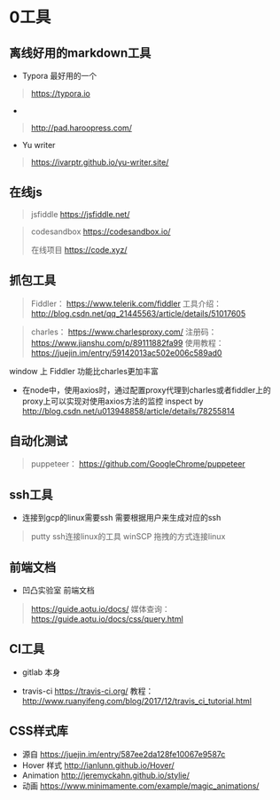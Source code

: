 # 0工具



## 离线好用的markdown工具

* Typora 最好用的一个

> https://typora.io

* 

> http://pad.haroopress.com/

* Yu writer
> https://ivarptr.github.io/yu-writer.site/

## 在线js

> jsfiddle https://jsfiddle.net/

> codesandbox https://codesandbox.io/
>
> 在线项目 https://code.xyz/


## 抓包工具

> Fiddler： https://www.telerik.com/fiddler
工具介绍： http://blog.csdn.net/qq_21445563/article/details/51017605

> charles： https://www.charlesproxy.com/
> 注册码： https://www.jianshu.com/p/89111882fa99
> 使用教程： https://juejin.im/entry/59142013ac502e006c589ad0

window 上 Fiddler 功能比charles更加丰富
* 在node中，使用axios时，通过配置proxy代理到charles或者fiddler上的proxy上可以实现对使用axios方法的监控
inspect by http://blog.csdn.net/u013948858/article/details/78255814


## 自动化测试
> puppeteer： https://github.com/GoogleChrome/puppeteer

## ssh工具

* 连接到gcp的linux需要ssh 需要根据用户来生成对应的ssh

> putty ssh连接linux的工具
> winSCP 拖拽的方式连接linux

## 前端文档

* 凹凸实验室 前端文档

> https://guide.aotu.io/docs/
> 媒体查询： https://guide.aotu.io/docs/css/query.html


## CI工具

* gitlab 本身

* travis-ci https://travis-ci.org/ 教程：http://www.ruanyifeng.com/blog/2017/12/travis_ci_tutorial.html

## CSS样式库

* 源自 https://juejin.im/entry/587ee2da128fe10067e9587c
* Hover 样式 http://ianlunn.github.io/Hover/
* Animation  http://jeremyckahn.github.io/stylie/
* 动画 https://www.minimamente.com/example/magic_animations/





